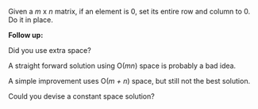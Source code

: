 Given a *m* x *n* matrix, if an element is 0, set its entire row and column to 0. Do it in place.

**Follow up:**

Did you use extra space?

A straight forward solution using O(*mn*) space is probably a bad idea.

A simple improvement uses O(*m + n*) space, but still not the best solution.

Could you devise a constant space solution?
